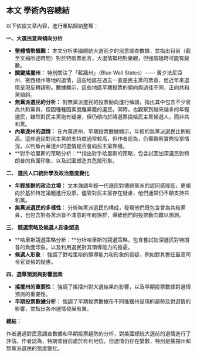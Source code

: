 ## 本文 學術內容總結

以下依據文章內容，進行重點歸納整理：

**一、大選民意與傾向分析**

*   **整體情勢概觀：** 本文分析美國總統大選前夕的民意調查數據，並指出目前（截至文稿所述時間）對於特朗普而言，大選情勢相對樂觀，但強調隨時可能有變數。
*   **關鍵搖擺州：** 特別關注了「藍牆州」（Blue Wall States）—— 賓夕法尼亞州、密西根州等地的選情，這些地區在過去一直是民主黨的票倉，但近年來選情呈現反轉趨勢。數據顯示，這些地區早期投票的傾向與過往不同，正向共和黨傾斜。
*   **無黨派選民的分析：** 對無黨派選民的投票動向進行解讀，指出其中包含不少曾為共和黨員，但因種種因素脫離黨籍的選民。同時，也觀察到越來越多的年輕選民，雖然對民主黨抱有疑慮，但仍傾向於將選票投給民主黨候選人，而非共和黨。
*   **內華達州的選情：** 在內華達州，早期投票數據顯示，年輕的無黨派選民比例較高。這些選民對民主黨的支持度通常較高，但作者認為，仍需觀察實際投票情況，以判斷內華達州的選情是否會向民主黨靠攏。
*   **對手哈里斯的策略分析：**指出對手哈里斯的策略，包含試圖加深選民對特朗普的負面印象，以及試圖塑造其危險形象。

**二、 選民人口統計學及政治態度變化**

*    **年輕族群的政治立場：** 文本強調年輕一代選民對傳統黨派的認同感降低，更傾向於基於特定議題進行投票。儘管對民主黨存在疑慮，他們通常仍不願支持共和黨。
*   **無黨派選民的多樣性：** 分析無黨派選民的構成，發現他們既包含曾為共和黨員，也包含對各黨派皆不滿意的年輕族群，導致他們的投票動向難以預測。

**三、 競選策略及候選人形象塑造**

* **哈里斯競選策略分析：**分析哈里斯的競選策略，包含嘗試加深選民對特朗普的負面印象，以及利用選民對其領導能力的擔憂。
*   **候選人形象：** 強調了對哈里斯的領導能力和形象的質疑，例如對其擔任最高司令官資格的疑慮。

**四、選舉預測與影響因素**

*   **搖擺州的重要性：** 強調了搖摆州對大選結果的影響，以及早期投票數據對選情預測的重要性。
*  **早期投票數據分析：** 強調了早期投票數據在不同搖摆州呈現的趨勢及對選情的影響，並指出各州選情發展有異。

**總結：**

作者通過對民意調查數據和早期投票趨勢的分析，對美國總統大選前的選情進行了評估。作者認為，特朗普目前處於有利地位，但選情仍存在變數，特別是搖摆州和無黨派選民的態度變化。
